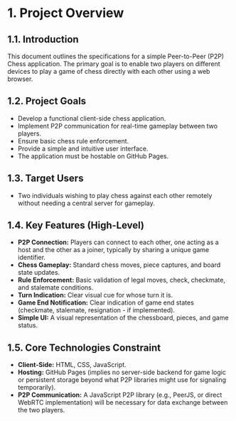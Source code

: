 # 1. Project Overview

## 1.1. Introduction

This document outlines the specifications for a simple Peer-to-Peer (P2P) Chess application. The primary goal is to enable two players on different devices to play a game of chess directly with each other using a web browser.

## 1.2. Project Goals

*   Develop a functional client-side chess application.
*   Implement P2P communication for real-time gameplay between two players.
*   Ensure basic chess rule enforcement.
*   Provide a simple and intuitive user interface.
*   The application must be hostable on GitHub Pages.

## 1.3. Target Users

*   Two individuals wishing to play chess against each other remotely without needing a central server for gameplay.

## 1.4. Key Features (High-Level)

*   **P2P Connection:** Players can connect to each other, one acting as a host and the other as a joiner, typically by sharing a unique game identifier.
*   **Chess Gameplay:** Standard chess moves, piece captures, and board state updates.
*   **Rule Enforcement:** Basic validation of legal moves, check, checkmate, and stalemate conditions.
*   **Turn Indication:** Clear visual cue for whose turn it is.
*   **Game End Notification:** Clear indication of game end states (checkmate, stalemate, resignation - if implemented).
*   **Simple UI:** A visual representation of the chessboard, pieces, and game status.

## 1.5. Core Technologies Constraint

*   **Client-Side:** HTML, CSS, JavaScript.
*   **Hosting:** GitHub Pages (implies no server-side backend for game logic or persistent storage beyond what P2P libraries might use for signaling temporarily).
*   **P2P Communication:** A JavaScript P2P library (e.g., PeerJS, or direct WebRTC implementation) will be necessary for data exchange between the two players.